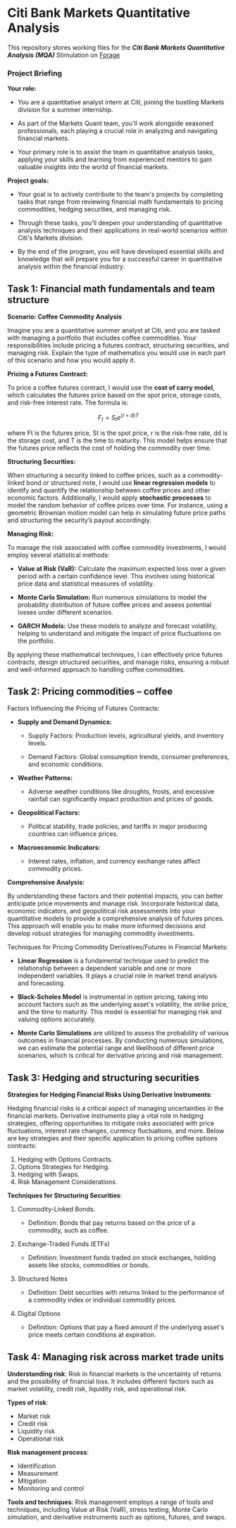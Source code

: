 # Citi Bank Markets Quantitative Analysis

This repository stores working files for the **_Citi Bank Markets Quantitative Analysis (MQA)_** Stimulation on [Forage](https://www.theforage.com/simulations/citi/global-quantitative-analysis-analyst-6b4m) 

### Project Briefing 

**Your role:**

- You are a quantitative analyst intern at Citi, joining the bustling Markets division for a summer internship.
  
- As part of the Markets Quant team, you'll work alongside seasoned professionals, each playing a crucial role in analyzing and navigating financial markets.
  
- Your primary role is to assist the team in quantitative analysis tasks, applying your skills and learning from experienced mentors to gain valuable insights into the world of financial markets.

**Project goals:**
- Your goal is to actively contribute to the team's projects by completing tasks that range from reviewing financial math fundamentals to pricing commodities, hedging securities, and managing risk.

- Through these tasks, you'll deepen your understanding of quantitative analysis techniques and their applications in real-world scenarios within Citi's Markets division.

- By the end of the program, you will have developed essential skills and knowledge that will prepare you for a successful career in quantitative analysis within the financial industry.

## Task 1: Financial math fundamentals and team structure

**Scenario: Coffee Commodity Analysis**

Imagine you are a quantitative summer analyst at Citi, and you are tasked with managing a portfolio that includes coffee commodities. Your responsibilities include pricing a futures contract, structuring securities, and managing risk. Explain the type of mathematics you would use in each part of this scenario and how you would apply it.

**Pricing a Futures Contract:**

To price a coffee futures contract, I would use the **cost of carry model**, which calculates the futures price based on the spot price, storage costs, and risk-free interest rate. The formula is:

$$
F_t = S_t e^{(r+d)T}
$$

where Ft is the futures price, St is the spot price, r is the risk-free rate, dd is the storage cost, and T is the time to maturity. This model helps ensure that the futures price reflects the cost of holding the commodity over time.

**Structuring Securities:**

When structuring a security linked to coffee prices, such as a commodity-linked bond or structured note, I would use **linear regression models** to identify and quantify the relationship between coffee prices and other economic factors. Additionally, I would apply **stochastic processes** to model the random behavior of coffee prices over time. For instance, using a geometric Brownian motion model can help in simulating future price paths and structuring the security’s payout accordingly.

**Managing Risk:**

To manage the risk associated with coffee commodity investments, I would employ several statistical methods:

- **Value at Risk (VaR):** Calculate the maximum expected loss over a given period with a certain confidence level. This involves using historical price data and statistical measures of volatility.

- **Monte Carlo Simulation:** Run numerous simulations to model the probability distribution of future coffee prices and assess potential losses under different scenarios.

- **GARCH Models:** Use these models to analyze and forecast volatility, helping to understand and mitigate the impact of price fluctuations on the portfolio.
  
By applying these mathematical techniques, I can effectively price futures contracts, design structured securities, and manage risks, ensuring a robust and well-informed approach to handling coffee commodities.

## Task 2: Pricing commodities – coffee

Factors Influencing the Pricing of Futures Contracts:
- **Supply and Demand Dynamics:**
  - Supply Factors: Production levels, agricultural yields, and inventory levels.

  - Demand Factors: Global consumption trends, consumer preferences, and economic conditions.

- **Weather Patterns:**
  - Adverse weather conditions like droughts, frosts, and excessive rainfall can significantly impact production and prices of goods.

- **Geopolitical Factors:**
  - Political stability, trade policies, and tariffs in major producing countries can influence prices.

- **Macroeconomic Indicators:**
  - Interest rates, inflation, and currency exchange rates affect commodity prices.

**Comprehensive Analysis:**

By understanding these factors and their potential impacts, you can better anticipate price movements and manage risk. Incorporate historical data, economic indicators, and geopolitical risk assessments into your quantitative models to provide a comprehensive analysis of futures prices. This approach will enable you to make more informed decisions and develop robust strategies for managing commodity investments.

Techniques for Pricing Commodity Derivatives/Futures in Financial Markets:
- **Linear Regression** is a fundamental technique used to predict the relationship between a dependent variable and one or more independent variables. It plays a crucial role in market trend analysis and forecasting.

- **Black-Scholes Model** is instrumental in option pricing, taking into account factors such as the underlying asset's volatility, the strike price, and the time to maturity. This model is essential for managing risk and valuing options accurately.

- **Monte Carlo Simulations** are utilized to assess the probability of various outcomes in financial processes. By conducting numerous simulations, we can estimate the potential range and likelihood of different price scenarios, which is critical for derivative pricing and risk management.

## Task 3: Hedging and structuring securities

**Strategies for Hedging Financial Risks Using Derivative Instruments**: 

Hedging financial risks is a critical aspect of managing uncertainties in the financial markets. Derivative instruments play a vital role in hedging strategies, offering opportunities to mitigate risks associated with price fluctuations, interest rate changes, currency fluctuations, and more. Below are key strategies and their specific application to pricing coffee options contracts: 
1. Hedging with Options Contracts.
2. Options Strategies for Hedging.
3. Hedging with Swaps.
4. Risk Management Considerations.

**Techniques for Structuring Securities**: 
1. Commodity-Linked Bonds.
    - Definition: Bonds that pay returns based on the price of a commodity, such as coffee.
  
2. Exchange-Traded Funds (ETFs)
    - Definition: Investment funds traded on stock exchanges, holding assets like stocks, commodities or bonds.

3. Structured Notes
    - Definition: Debt securities with returns linked to the performance of a commodity index or individual commodity prices.
  
4. Digital Options
    - Definition: Options that pay a fixed amount if the underlying asset's price meets certain conditions at expiration.
  
## Task 4: Managing risk across market trade units

**Understanding risk**: Risk in financial markets is the uncertainty of returns and the possibility of financial loss. It includes different factors such as market volatility, credit risk, liquidity risk, and operational risk.

**Types of risk**:
- Market risk
- Credit risk
- Liquidity risk
- Operational risk

**Risk management process**: 
- Identification
- Measurement
- Mitigation
- Monitoring and control
  
**Tools and techniques**: Risk management employs a range of tools and techniques, including Value at Risk (VaR), stress testing, Monte Carlo simulation, and derivative instruments such as options, futures, and swaps.
